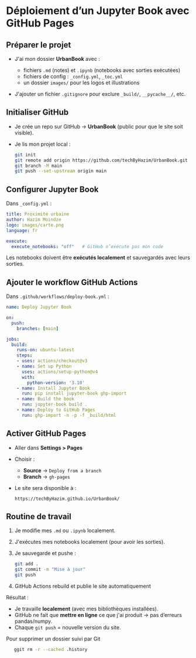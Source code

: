 # Déploiement d’un Jupyter Book avec GitHub Pages

## Préparer le projet

* J'ai mon dossier **UrbanBook** avec :

  * fichiers `.md` (notes) et `.ipynb` (notebooks avec sorties exécutées)
  * fichiers de config : `_config.yml`, `_toc.yml`
  * un dossier `images/` pour les logos et illustrations
* J'ajouter un fichier `.gitignore` pour exclure `_build/`, `__pycache__/`, etc.

## Initialiser GitHub

* Je crée un repo sur GitHub → **UrbanBook** (public pour que le site soit visible).
* Je lis mon projet local :

  ```bash
  git init
  git remote add origin https://github.com/techByHazim/UrbanBook.git
  git branch -M main
  git push --set-upstream origin main
  ```

## Configurer Jupyter Book

Dans `_config.yml` :

```yaml
title: Proximité urbaine
author: Hazim Moindze
logo: images/carte.png
language: fr

execute:
  execute_notebooks: "off"   # GitHub n’exécute pas mon code
```

Les notebooks doivent être **exécutés localement** et sauvegardés avec leurs sorties.

## Ajouter le workflow GitHub Actions

Dans `.github/workflows/deploy-book.yml` :

```yaml
name: Deploy Jupyter Book

on:
  push:
    branches: [main]

jobs:
  build:
    runs-on: ubuntu-latest
    steps:
    - uses: actions/checkout@v3
    - name: Set up Python
      uses: actions/setup-python@v4
      with:
        python-version: '3.10'
    - name: Install Jupyter Book
      run: pip install jupyter-book ghp-import
    - name: Build the book
      run: jupyter-book build .
    - name: Deploy to GitHub Pages
      run: ghp-import -n -p -f _build/html
```

## Activer GitHub Pages

* Aller dans **Settings > Pages**
* Choisir :

  * **Source** → `Deploy from a branch`
  * **Branch** → `gh-pages`
* Le site sera disponible à :

  ```
  https://techByHazim.github.io/UrbanBook/
  ```
  
## Routine de travail

1. Je modifie mes `.md` ou `.ipynb` localement.
2. J'exécutes mes notebooks localement (pour avoir les sorties).
3. Je sauvegarde et pushe :

   ```bash
   git add .
   git commit -m "Mise à jour"
   git push
   ```
4. GitHub Actions rebuild et publie le site automatiquement 


Résultat :

* Je travaille **localement** (avec mes bibliothèques installées).
* GitHub ne fait que **mettre en ligne** ce que j'ai produit → pas d’erreurs pandas/numpy.
* Chaque `git push` = nouvelle version du site.


Pour supprimer un dossier suivi par Git

```bash
   ggit rm -r --cached .history
   ```

  
